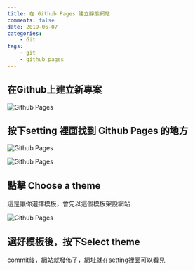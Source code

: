 ```yaml
---
title: 在 Github Pages 建立靜態網站
comments: false
date: 2019-06-07
categories:
    - Git
tags:
    - git
    - github pages
---
```


## 在Github上建立新專案

![Github Pages](0_m3H-dAF4fNlxaSIn.png)

## 按下setting 裡面找到 Github Pages 的地方

![Github Pages](0_VgER8EhDdnxhnMt6.png)

![Github Pages](0_rE8g-VsEo-aBZDT9.png)

## 點擊 Choose a theme

這是讓你選擇模板，會先以這個模板架設網站

![Github Pages](0_e_SmxV5pTHbILYoT.png)

## 選好模板後，按下Select theme

commit後，網站就發佈了，網址就在setting裡面可以看見